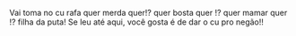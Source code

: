 Vai toma no cu rafa
quer merda quer!?
quer bosta quer !?
quer mamar quer !?
filha da puta!
Se leu até aqui, você gosta é de dar o cu pro negão!!
